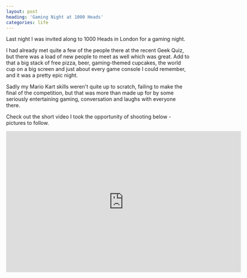 ```yaml
---
layout: post
heading: 'Gaming Night at 1000 Heads'
categories: life
---
```


Last night I was invited along to 1000 Heads in London for a gaming night.

I had already met quite a few of the people there at the recent Geek Quiz, but there was a load of new people to meet as well which was great. Add to that a big stack of free pizza, beer, gaming-themed cupcakes, the world cup on a big screen and just about every game console I could remember, and it was a pretty epic night.

Sadly my Mario Kart skills weren't quite up to scratch, failing to make the final of the competition, but that was more than made up for by some seriously entertaining gaming, conversation and laughs with everyone there.

Check out the short video I took the opportunity of shooting below - pictures to follow.

<span class="youtube"><iframe title="YouTube video player" class="youtube-player" type="text/html" width="640" height="385" src="http://www.youtube.com/embed/g6i_OGn1ADU?wmode=transparent&amp;fs=1&amp;hl=en&amp;modestbranding=1&amp;iv_load_policy=3&amp;showsearch=0&amp;rel=0&amp;theme=dark&amp;hd=1" frameborder="0" allowfullscreen=""> </iframe></span>
